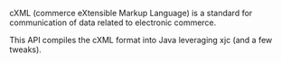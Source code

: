 cXML (commerce eXtensible Markup Language) is a standard for communication of data related to electronic commerce.

This API compiles the cXML format into Java leveraging xjc (and a few tweaks).
